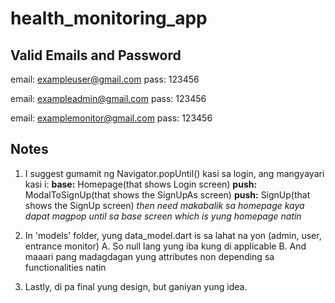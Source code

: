 # health_monitoring_app

## Valid Emails and Password
email: exampleuser@gmail.com
pass: 123456

email: exampleadmin@gmail.com
pass: 123456

email: examplemonitor@gmail.com
pass: 123456

## Notes
1. I suggest gumamit ng Navigator.popUntil() kasi sa login, ang mangyayari kasi i:
        **base:** Homepage(that shows Login screen)
        **push:** ModalToSignUp(that shows the SignUpAs screen)
        **push:** SignUp(that shows the SignUp screen)
        *then need makabalik sa homepage kaya dapat magpop until sa base screen which is yung homepage natin*

2. In 'models' folder, yung data_model.dart is sa lahat na yon (admin, user, entrance monitor)
    A. So null lang yung iba kung di applicable
    B. And maaari pang madagdagan yung attributes non depending sa functionalities natin

3. Lastly, di pa final yung design, but ganiyan yung idea.